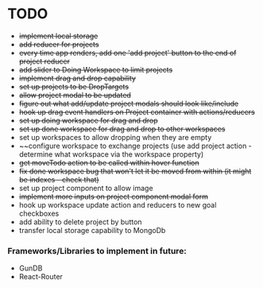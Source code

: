 # TODO
* ~~implement local storage~~
* ~~add reducer for projects~~
* ~~every time app renders, add one 'add project' button to the end of project reducer~~
* ~~add slider to Doing Workspace to limit projects~~
* ~~implement drag and drop capability~~
* ~~set up projects to be DropTargets~~
* ~~allow project modal to be updated~~
* ~~figure out what add/update project modals should look like/include~~
* ~~hook up drag event handlers on Project container with actions/reducers~~
* ~~set up doing workspace for drag and drop~~
* ~~set up done workspace for drag and drop to other workspaces~~
* set up workspaces to allow dropping when they are empty
* ~~configure workspace to exchange projects (use add project action - determine what workspace via the workspace property)
* ~~get moveTodo action to be called within hover function~~
* ~~fix done workspace bug that won't let it be moved from within (it might be indexes - check that)~~
* set up project component to allow image
* ~~implement more inputs on project component modal form~~
* hook up workspace update action and reducers to new goal checkboxes
* add ability to delete project by button
* transfer local storage capability to MongoDb



### Frameworks/Libraries to implement in future:
* GunDB
* React-Router
